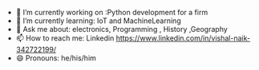 - 🔭 I’m currently working on :Python development for a firm
- 🌱 I’m currently learning: IoT and MachineLearning
- 💬 Ask me about: electronics, Programming , History ,Geography
- 📫 How to reach me: Linkedin https://www.linkedin.com/in/vishal-naik-342722199/
- 😄 Pronouns: he/his/him
